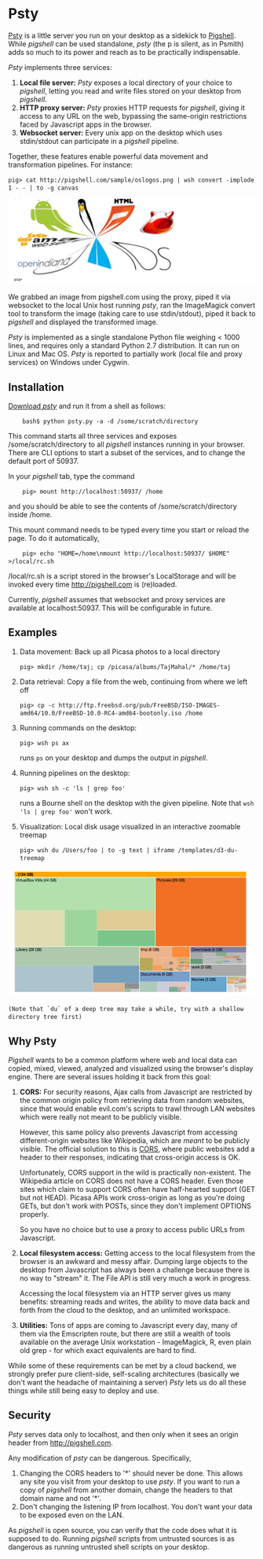 Psty
====

[Psty](../../psty.py) is a little server you run on your desktop as a sidekick
to [Pigshell](http://pigshell.com). While _pigshell_ can be used standalone,
_psty_ (the p is silent, as in Psmith) adds so much to its power and reach as
to be practically indispensable.

_Psty_ implements three services:

1.  **Local file server:** _Psty_ exposes a local directory of your choice to
    _pigshell_, letting you read and write files stored on your desktop from
    _pigshell_.
2.  **HTTP proxy server:** _Psty_ proxies HTTP requests for _pigshell_, giving
    it access to any URL on the web, bypassing the same-origin restrictions
    faced by Javascript apps in the browser.
3.  **Websocket server:** Every unix app on the desktop which uses stdin/stdout
    can participate in a _pigshell_ pipeline.

Together, these features enable powerful data movement and transformation
pipelines. For instance:

    pig> cat http://pigshell.com/sample/oslogos.png | wsh convert -implode 1 - - | to -g canvas

![Implode](../../images/screenshots/implode.jpg)

We grabbed an image from pigshell.com using the proxy, piped it via websocket
to the local Unix host running _psty_, ran the ImageMagick convert tool to
transform the image (taking care to use stdin/stdout), piped it back to
_pigshell_ and displayed the transformed image.

_Psty_ is implemented as a single standalone Python file weighing < 1000
lines, and requires only a standard Python 2.7 distribution. It can run on
Linux and Mac OS. _Psty_ is reported to partially work (local file and proxy
services) on Windows under Cygwin.

Installation
------------

<a href="../../psty.py" download="psty.py">Download _psty_</a> and run it from a shell as follows:

        bash$ python psty.py -a -d /some/scratch/directory

This command starts all three services and exposes /some/scratch/directory to
all _pigshell_ instances running in your browser. There are CLI options to
start a subset of the services, and to change the default port of 50937.

In your _pigshell_ tab, type the command

        pig> mount http://localhost:50937/ /home

and you should be able to see the contents of /some/scratch/directory inside
/home.

This mount command needs to be typed every time you start or reload the page.
To do it automatically, 

        pig> echo "HOME=/home\nmount http://localhost:50937/ $HOME" >/local/rc.sh

/local/rc.sh is a script stored in the browser's LocalStorage and will be
invoked every time http://pigshell.com is (re)loaded.

Currently, _pigshell_ assumes that websocket and proxy services are available
at localhost:50937. This will be configurable in future.

Examples
--------

1.  Data movement: Back up all Picasa photos to a local directory

        pig> mkdir /home/taj; cp /picasa/albums/TajMahal/* /home/taj

2.  Data retrieval: Copy a file from the web, continuing from where we left off

        pig> cp -c http://ftp.freebsd.org/pub/FreeBSD/ISO-IMAGES-amd64/10.0/FreeBSD-10.0-RC4-amd64-bootonly.iso /home

3.  Running commands on the desktop:

        pig> wsh ps ax

    runs `ps` on your desktop and dumps the output in _pigshell_.

4.  Running pipelines on the desktop:

        pig> wsh sh -c 'ls | grep foo'

    runs a Bourne shell on the desktop with the given pipeline. Note that
    `wsh 'ls | grep foo'` won't work.

4.  Visualization: Local disk usage visualized in an interactive zoomable
    treemap

        pig> wsh du /Users/foo | to -g text | iframe /templates/d3-du-treemap

![du-treemap](../../images/screenshots/du-treemap.png)

    (Note that `du` of a deep tree may take a while, try with a shallow
    directory tree first)

Why Psty
--------

_Pigshell_ wants to be a common platform where web and local data can copied,
mixed, viewed, analyzed and visualized using the browser's display engine.
There are several issues holding it back from this goal:

1.  **CORS:** For security reasons, Ajax calls from Javascript are restricted by
    the common origin policy from retrieving data from random websites, since
    that would enable evil.com's scripts to trawl through LAN websites which
    were really not meant to be publicly visible.

    However, this same policy also prevents Javascript from accessing
    different-origin websites like Wikipedia, which are *meant* to be publicly
    visible. The official solution to this is
    [CORS](http://en.wikipedia.org/wiki/Cross-origin_resource_sharing),
    where public websites add a header to their responses, indicating that
    cross-origin access is OK.

    Unfortunately, CORS support in the wild is practically non-existent. The
    Wikipedia article on CORS does not have a CORS header. Even those sites
    which claim to support CORS often have half-hearted support (GET but not
    HEAD). Picasa APIs work cross-origin as long as you're doing GETs, but
    don't work with POSTs, since they don't implement OPTIONS properly.

    So you have no choice but to use a proxy to access public URLs from
    Javascript.

2.  **Local filesystem access:** Getting access to the local filesystem from
    the browser is an awkward and messy affair. Dumping large objects to the
    desktop from Javascript has always been a challenge because there is no
    way to "stream" it. The File API is still very much a work in progress.

    Accessing the local filesystem via an HTTP server gives us many benefits:
    streaming reads and writes, the ability to move data back and forth from
    the cloud to the desktop, and an unlimited workspace.

3.  **Utilities:** Tons of apps are coming to Javascript every day, many of them
    via the Emscripten route, but there are still a wealth of tools available
    on the average Unix workstation - ImageMagick, R, even plain old grep -
    for which exact equivalents are hard to find.

While some of these requirements can be met by a cloud backend, we strongly
prefer pure client-side, self-scaling architectures (basically we don't want the
headache of maintaining a server) _Psty_ lets us do all these things while
still being easy to deploy and use.
    
Security
--------

_Psty_ serves data only to localhost, and then only when it sees an origin
header from http://pigshell.com. 

Any modification of _psty_ can be dangerous. Specifically,

1.  Changing the CORS headers to '\*' should never be done. This allows any
    site you visit from your desktop to use _psty_. If you want to run a 
    copy of _pigshell_ from another domain, change the headers to that
    domain name and not '\*'.
2.  Don't changing the listening IP from localhost. You don't want your data
    to be exposed even on the LAN.

As _pigshell_ is open source, you can verify that the code does what it is
supposed to do. Running _pigshell_ scripts from untrusted sources is as
dangerous as running untrusted shell scripts on your desktop. 
